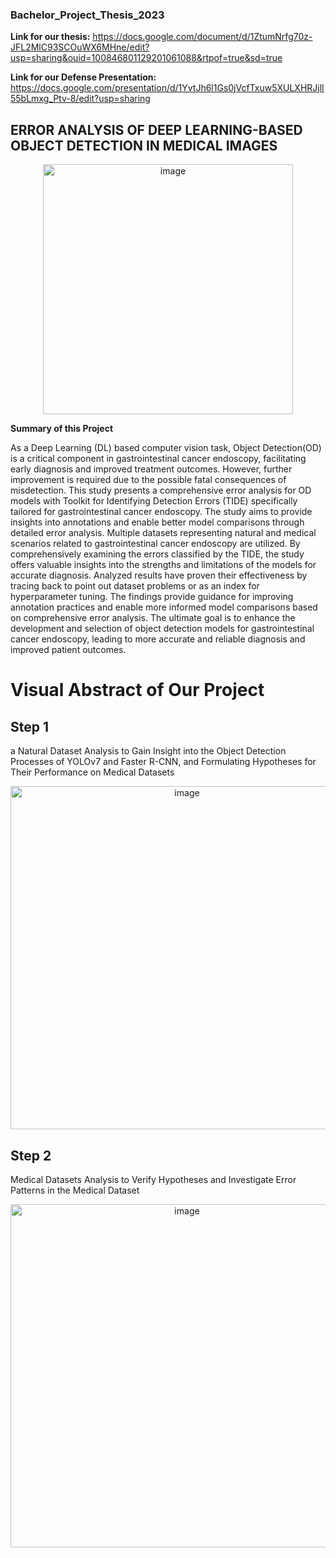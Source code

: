 ### Bachelor_Project_Thesis_2023

**Link for our thesis:** https://docs.google.com/document/d/1ZtumNrfg70z-JFL2MlC93SCOuWX6MHne/edit?usp=sharing&ouid=100846801129201061088&rtpof=true&sd=true


**Link for our Defense Presentation:** https://docs.google.com/presentation/d/1YvtJh6l1Gs0jVcfTxuw5XULXHRJjlI55bLmxg_Ptv-8/edit?usp=sharing

## **ERROR ANALYSIS OF DEEP LEARNING-BASED OBJECT DETECTION IN MEDICAL IMAGES**


<div align="center">
<img width="400" alt="image" src="https://github.com/JayeonKangNature/Bachelor_Project_Thesis_2023/assets/143944699/7e80c045-3a29-4962-99e9-1c797bbbcab8">
</div>


**Summary of this Project**

As a Deep Learning (DL) based computer vision task, Object Detection(OD) is a critical component in gastrointestinal cancer endoscopy,
facilitating early diagnosis and improved treatment outcomes. However, further improvement is required due to the possible fatal consequences of misdetection. 
This study presents a comprehensive error analysis for OD models with Toolkit for Identifying Detection Errors (TIDE) specifically tailored for gastrointestinal cancer endoscopy.
The study aims to provide insights into annotations and enable better model comparisons through detailed error analysis. Multiple datasets representing natural and medical scenarios related to gastrointestinal cancer endoscopy are utilized. By comprehensively examining the errors classified by the TIDE, the study offers valuable insights into the strengths and limitations of the models for accurate diagnosis. Analyzed results have proven their effectiveness by tracing back to point out dataset problems or as an index for hyperparameter tuning. The findings provide guidance for improving annotation practices and enable more informed model comparisons based on comprehensive error analysis. The ultimate goal is to enhance the development and selection of object detection models for gastrointestinal cancer endoscopy, leading to more accurate and reliable diagnosis and improved patient outcomes.

# **Visual Abstract of Our Project**

## **Step 1**

a Natural Dataset Analysis to Gain Insight into the Object Detection Processes of YOLOv7 and Faster R-CNN, and Formulating Hypotheses for Their Performance on Medical Datasets
<div align="center">
<img width="549" alt="image" src="https://github.com/JayeonKangNature/Bachelor_Project_Thesis_2023/assets/143944699/a60f1045-8f09-44af-b96c-3d05f275eb83">
</div>


## **Step 2**

Medical Datasets Analysis to Verify Hypotheses and Investigate Error Patterns in the Medical Dataset
<div align="center">
<img width="549" alt="image" src="https://github.com/JayeonKangNature/Bachelor_Project_Thesis_2023/assets/143944699/e46f29f3-b6ed-47f6-ae1d-816fe89f47e0">
</div>


